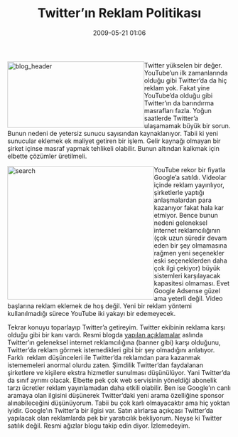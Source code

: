 ﻿---
layout: post
title: Twitter&#8217;&#305;n Reklam Politikas&#305;
date: 2009-05-21 01:06
comments: true
categories: []
---
<p><img style="border-bottom: 0px; border-left: 0px; display: inline; margin-left: 0px; border-top: 0px; margin-right: 0px; border-right: 0px" title="blog_header" border="0" alt="blog_header" align="left" src="http://onurbaykal.com.tr/wp-content/uploads/2009/05/blog-header.png" width="308" height="149" /> Twitter yükselen bir değer. YouTube’un ilk zamanlarında olduğu gibi Twitter’da da hiç reklam yok. Fakat yine YouTube’da olduğu gibi Twitter’ın da barındırma masrafları fazla. Yoğun saatlerde Twitter’a ulaşamamak büyük bir sorun. Bunun nedeni de yetersiz sunucu sayısından kaynaklanıyor. Tabii ki yeni sunucular eklemek ek maliyet getiren bir işlem. Gelir kaynağı olmayan bir şirket içinse masraf yapmak tehlikeli olabilir. Bunun altından kalkmak için elbette çözümler üretilmeli. </p> <!--more-->  <p><img style="border-bottom: 0px; border-left: 0px; display: inline; margin-left: 0px; border-top: 0px; margin-right: 0px; border-right: 0px" title="search" border="0" alt="search" align="left" src="http://onurbaykal.com.tr/wp-content/uploads/2009/05/search.png" width="330" height="300" /> YouTube rekor bir fiyatla Google’a satıldı. Videolar içinde reklam yayınlıyor, şirketlerle yaptığı anlaşmalardan para kazanıyor fakat hala kar etmiyor. Bence bunun nedeni geleneksel internet reklamcılığının (çok uzun süredir devam eden bir şey olmamasına rağmen yeni seçenekler eski seçeneklerden daha çok ilgi çekiyor) büyük sistemleri karşılayacak kapasitesi olmaması. Evet Google Adsense güzel ama yeterli değil. Video başlarına reklam eklemek de hoş değil. Yeni bir reklam yöntemi kullanılmadığı sürece YouTube iki yakayı bir edemeyecek.</p>  <p>Tekrar konuyu toparlayıp Twitter’a getireyim. Twitter ekibinin reklama karşı olduğu gibi bir kanı vardı. Resmi blogda <a href="http://blog.twitter.com/2009/05/does-twitter-hate-advertising.html">yapılan açıklamalar</a> aslında Twitter’ın geleneksel internet reklamcılığına (banner gibi) karşı olduğunu, Twitter’da reklam görmek istemedikleri gibi bir şey olmadığını anlatıyor. Farklı&#160; reklam düşünceleri ile Twitter’da reklamdan para kazanmak istememeleri anormal olurdu zaten. Şimdilik Twitter’dan faydalanan şirketlere ve kişilere ekstra hizmetler sunulması düşünülüyor. Yani Twitter’da da sınıf ayrımı olacak. Elbette pek çok web servisinin yöneldiği abonelik tarzı ücretler reklam yayınlamadan daha etkili olabilir. Ben ise Google’ın canlı aramaya olan ilgisini düşünerek Twitter’daki yeni arama özelliğine sponsor alınabileceğini düşünüyorum. Tabii bu çok karlı olmayacaktır ama hiç yoktan iyidir. Google’ın Twitter’a bir ilgisi var. Satın alırlarsa açıkçası Twitter’da yapılacak olan reklamlarda pek bir yaratıcılık bekliyorum. Neyse ki Twitter satılık değil. Resmi ağızlar blogu takip edin diyor. İzlemedeyim.</p>
